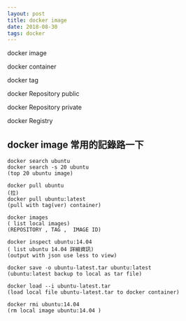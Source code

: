 ```yaml
---
layout: post
title: docker image
date: 2018-08-30
tags: docker
---
```


docker image

docker container

docker tag

docker Repository public

docker Repository private

docker Registry



## docker image 常用的記錄路一下

```
docker search ubuntu
docker search -s 20 ubuntu 
(top 20 ubuntu image)
```

```
docker pull ubuntu 
(拉)
docker pull ubuntu:latest 
(pull with tag(ver) container)

docker images 
( list local images)
(REPOSITORY , TAG ,  IMAGE ID)
```

```
docker inspect ubuntu:14.04 
( list ubuntu 14.04 詳細資訊)
(output with json use less to view)
```

```
docker save -o ubuntu-latest.tar ubuntu:latest 
(ubuntu:latest backup to local as tar file)
```

```
docker load --i ubuntu-latest.tar
(load local file ubuntu-latest.tar to docker container)
```

```
docker rmi ubuntu:14.04 
(rm local image ubuntu:14.04 )
```
